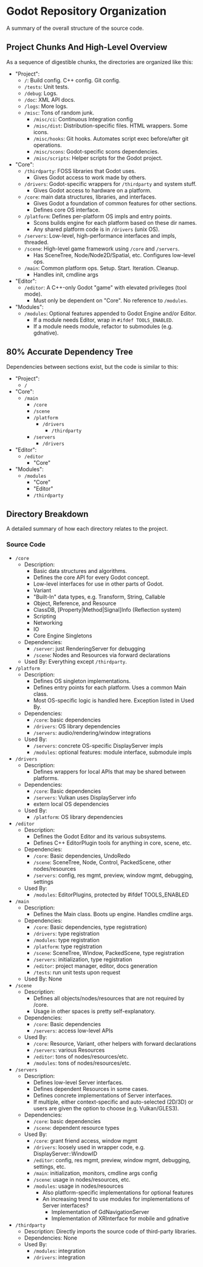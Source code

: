 # Godot Repository Organization

A summary of the overall structure of the source code.

## Project Chunks And High-Level Overview

As a sequence of digestible chunks, the directories are organized like this:

- "Project":
    - `/`: Build config. C++ config. Git config.
    - `/tests`: Unit tests.
    - `/debug`: Logs.
    - `/doc`: XML API docs.
    - `/logs`: More logs.
    - `/misc`: Tons of random junk.
        - `/misc/ci`: Continuous Integration config
        - `/misc/dist`: Distribution-specific files. HTML wrappers. Some icons.
        - `/misc/hooks`: Git hooks. Automates script exec before/after git operations.
        - `/misc/scons`: Godot-specific scons dependencies.
        - `/misc/scripts`: Helper scripts for the Godot project.
- "Core":
    - `/thirdparty`: FOSS libraries that Godot uses.
        - Gives Godot access to work made by others.
    - `/drivers`: Godot-specific wrappers for `/thirdparty` and system stuff.
        - Gives Godot access to hardware on a platform.
    - `/core`: main data structures, libraries, and interfaces.
        - Gives Godot a foundation of common features for other sections.
        - Defines core OS interface.
    - `/platform`: Defines per-platform OS impls and entry points.
        - Scons builds engine for each platform based on these dir names.
        - Any shared platform code is in `/drivers` (unix OS).
    - `/servers`: Low-level, high-performance interfaces and impls, threaded.
    - `/scene`: High-level game framework using `/core` and `/servers`.
        - Has SceneTree, Node/Node2D/Spatial, etc. Configures low-level ops.
    - `/main`: Common platform ops. Setup. Start. Iteration. Cleanup.
        - Handles init, cmdline args
- "Editor":
    - `/editor`: A C++-only Godot "game" with elevated privileges (tool mode).
        - Must only be dependent on "Core". No reference to `/modules`.
- "Modules":
    - `/modules`: Optional features appended to Godot Engine and/or Editor.
        - If a module needs Editor, wrap in `#ifdef TOOLS_ENABLED`.
        - If a module needs module, refactor to submodules (e.g. gdnative).

## 80% Accurate Dependency Tree

Dependencies between sections exist, but the code is similar to this:

- "Project":
    - `/`
- "Core":
    - `/main`
        - `/core`
        - `/scene`
        - `/platform`
            - `/drivers`
                - `/thirdparty`
        - `/servers`
            - `/drivers`
- "Editor":
    - `/editor`
        - "Core"
- "Modules":
    - `/modules`
        - "Core"
        - "Editor"
        - `/thirdparty`

## Directory Breakdown

A detailed summary of how each directory relates to the project.

### Source Code

- `/core`
    - Description:
        - Basic data structures and algorithms.
        - Defines the core API for every Godot concept.
        - Low-level interfaces for use in other parts of Godot.
        - Variant
        - "Built-In" data types, e.g. Transform, String, Callable
        - Object, Reference, and Resource
        - ClassDB, [Property|Method|Signal]Info (Reflection system)
        - Scripting
        - Networking
        - IO
        - Core Engine Singletons
    - Dependencies:
        - `/server`: just RenderingServer for debugging
        - `/scene`: Nodes and Resources via forward declarations
    - Used By:
        Everything except `/thirdparty`.
- `/platform`
    - Description:
        - Defines OS singleton implementations.
        - Defines entry points for each platform. Uses a common Main class.
        - Most OS-specific logic is handled here. Exception listed in Used By.
    - Dependencies:
        - `/core`: basic dependencies
        - `/drivers`: OS library dependencies
        - `/servers`: audio/rendering/window integrations
    - Used By:
        - `/servers`: concrete OS-specific DisplayServer impls
        - `/modules`: optional features: module interface, submodule impls
- `/drivers`
    - Description:
        - Defines wrappers for local APIs that may be shared between platforms.
    - Dependencies:
        - `/core`: Basic dependencies
        - `/servers`: Vulkan uses DisplayServer info
        - extern local OS dependencies
    - Used By:
        - `/platform`: OS library dependencies
- `/editor`
    - Description:
        - Defines the Godot Editor and its various subsystems.
        - Defines C++ EditorPlugin tools for anything in core, scene, etc.
    - Dependencies:
        - `/core`: Basic dependencies, UndoRedo
        - `/scene`: SceneTree, Node, Control, PackedScene, other nodes/resources
        - `/servers`: config, res mgmt, preview, window mgmt, debugging, settings
    - Used By:
        - `/modules`: EditorPlugins, protected by #ifdef TOOLS_ENABLED
- `/main`
    - Description:
        - Defines the Main class. Boots up engine. Handles cmdline args.
    - Dependencies:
        - `/core`: Basic dependencies, type registration)
        - `/drivers`: type registration
        - `/modules`: type registration
        - `/platform`: type registration
        - `/scene`: SceneTree, Window, PackedScene, type registration
        - `/servers`: initialization, type registration
        - `/editor`: project manager, editor, docs generation
        - `/tests`: run unit tests upon request
    - Used By:
        None
- `/scene`
    - Description:
        - Defines all objects/nodes/resources that are not required by /core.
        - Usage in other spaces is pretty self-explanatory.
    - Dependencies:
        - `/core`: Basic dependencies
        - `/servers`: access low-level APIs
    - Used By:
        - `/core`: Resource, Variant, other helpers with forward declarations
        - `/servers`: various Resources
        - `/editor`: tons of nodes/resources/etc.
        - `/modules`: tons of nodes/resources/etc.
- `/servers`
    - Description:
        - Defines low-level Server interfaces.
        - Defines dependent Resources in some cases.
        - Defines concrete implementations of Server interfaces.
        - If multiple, either context-specific and auto-selected (2D/3D) or users are given the option to choose (e.g. Vulkan/GLES3).
    - Dependencies:
        - `/core`: basic dependencies
        - `/scene`: dependent resource types
    - Used By:
        - `/core`: grant friend access, window mgmt
        - `/drivers`: loosely used in wrapper code, e.g. DisplayServer::WindowID
        - `/editor`: config, res mgmt, preview, window mgmt, debugging, settings, etc.
        - `/main`: initialization, monitors, cmdline args config
        - `/scene`: usage in nodes/resources, etc.
        - `/modules`: usage in nodes/resources
            - Also platform-specific implementations for optional features
            - An increasing trend to use modules for implementations of Server
              interfaces?
                - Implementation of GdNavigationServer
                - Implementation of XRInterface for mobile and gdnative
- `/thirdparty`
    - Description:
        Directly imports the source code of third-party libraries.
    - Dependencies:
        None
    - Used By:
        - `/modules`: integration
        - `/drivers`: integration
